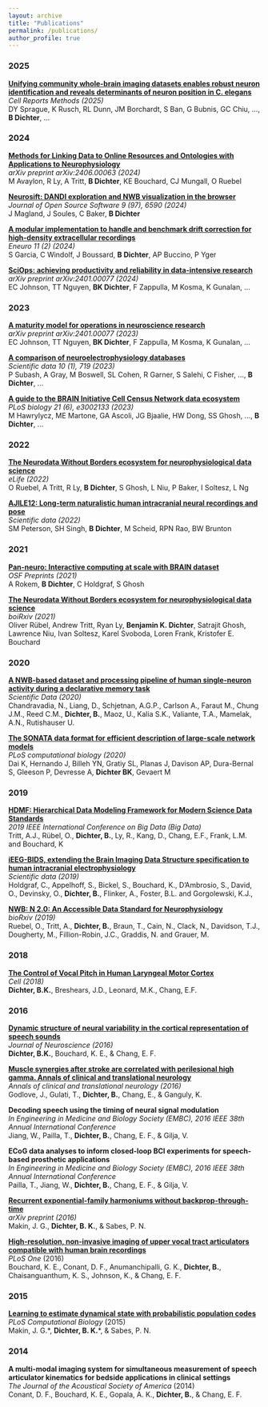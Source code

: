 ```yaml
---
layout: archive
title: "Publications"
permalink: /publications/
author_profile: true
---
```


### 2025

<p>
  <a href="#">
    <b>Unifying community whole-brain imaging datasets enables robust neuron identification and reveals determinants of neuron position in C. elegans</b></a><br>
  <i>Cell Reports Methods (2025)</i><br>
  DY Sprague, K Rusch, RL Dunn, JM Borchardt, S Ban, G Bubnis, GC Chiu, ..., <b>B Dichter</b>, ...
</p>

### 2024

<p>
  <a href="https://arxiv.org/abs/2406.00063">
    <b>Methods for Linking Data to Online Resources and Ontologies with Applications to Neurophysiology</b></a><br>
  <i>arXiv preprint arXiv:2406.00063 (2024)</i><br>
  M Avaylon, R Ly, A Tritt, <b>B Dichter</b>, KE Bouchard, CJ Mungall, O Ruebel
</p>

<p>
  <a href="https://joss.theoj.org/papers/10.21105/joss.06590">
    <b>Neurosift: DANDI exploration and NWB visualization in the browser</b></a><br>
  <i>Journal of Open Source Software 9 (97), 6590 (2024)</i><br>
  J Magland, J Soules, C Baker, <b>B Dichter</b>
</p>

<p>
  <a href="https://www.eneuro.org/content/11/2/ENEURO.0492-23.2023">
    <b>A modular implementation to handle and benchmark drift correction for high-density extracellular recordings</b></a><br>
  <i>Eneuro 11 (2) (2024)</i><br>
  S Garcia, C Windolf, J Boussard, <b>B Dichter</b>, AP Buccino, P Yger
</p>

<p>
  <a href="https://arxiv.org/abs/2401.00077">
    <b>SciOps: achieving productivity and reliability in data-intensive research</b></a><br>
  <i>arXiv preprint arXiv:2401.00077 (2024)</i><br>
  EC Johnson, TT Nguyen, <b>BK Dichter</b>, F Zappulla, M Kosma, K Gunalan, ...
</p>

### 2023

<p>
  <a href="https://arxiv.org/abs/2401.00077v1">
    <b>A maturity model for operations in neuroscience research</b></a><br>
  <i>arXiv preprint arXiv:2401.00077 (2023)</i><br>
  EC Johnson, TT Nguyen, <b>BK Dichter</b>, F Zappulla, M Kosma, K Gunalan, ...
</p>

<p>
  <a href="https://www.nature.com/articles/s41597-023-02596-z">
    <b>A comparison of neuroelectrophysiology databases</b></a><br>
  <i>Scientific data 10 (1), 719 (2023)</i><br>
  P Subash, A Gray, M Boswell, SL Cohen, R Garner, S Salehi, C Fisher, ..., <b>B Dichter</b>, ...
</p>

<p>
  <a href="https://journals.plos.org/plosbiology/article?id=10.1371/journal.pbio.3002133">
    <b>A guide to the BRAIN Initiative Cell Census Network data ecosystem</b></a><br>
  <i>PLoS biology 21 (6), e3002133 (2023)</i><br>
  M Hawrylycz, ME Martone, GA Ascoli, JG Bjaalie, HW Dong, SS Ghosh, ..., <b>B Dichter</b>, ...
</p>

### 2022

<p>
  <a href="https://elifesciences.org/articles/78362">
    <b>The Neurodata Without Borders ecosystem for neurophysiological data science</b></a><br>
  <i>eLife (2022)</i><br>
  O Ruebel, A Tritt, R Ly, <b>B Dichter</b>, S Ghosh, L Niu, P Baker, I Soltesz, L Ng
</p>

<p>
  <a href="https://www.nature.com/articles/s41597-022-01280-y">
    <b>AJILE12: Long-term naturalistic human intracranial neural recordings and pose</b></a><br>
  <i>Scientific data (2022)</i><br>
  SM Peterson, SH Singh, <b>B Dichter</b>, M Scheid, RPN Rao, BW Brunton
</p>


### 2021

<p>
  <a href="https://www.nature.com/articles/s41597-020-0415-9](https://osf.io/mwh2b/download">
    <b>Pan-neuro: Interactive computing at scale with BRAIN dataset</b></a><br>
  <i>OSF Preprints (2021)</i><br>
  A Rokem, <b>B Dichter</b>, C Holdgraf, S Ghosh
</p> 


<p>
  <a href="https://www.biorxiv.org/content/biorxiv/early/2022/03/29/2021.03.13.435173.full.pdf">
    <b>The Neurodata Without Borders ecosystem for neurophysiological data science</b></a><br>
  <i>boiRxiv (2021)</i><br>
  Oliver Rübel, Andrew Tritt, Ryan Ly, <b>Benjamin K. Dichter</b>, Satrajit Ghosh, Lawrence Niu, Ivan Soltesz, Karel Svoboda, Loren Frank, Kristofer E. Bouchard
</p>  

### 2020

<p>
<a href="https://www.nature.com/articles/s41597-020-0415-9">
<b>A NWB-based dataset and processing pipeline of human single-neuron activity during a declarative memory task</b></a><br>
<i>Scientific Data (2020)</i><br>
Chandravadia, N., Liang, D., Schjetnan, A.G.P., Carlson A., Faraut M., Chung J.M., Reed C.M., <b>Dichter, B.</b>, Maoz, U., Kalia S.K., Valiante, T.A., Mamelak, A.N., Rutishauser U. 
</p>


<p>
<a href="https://journals.plos.org/ploscompbiol/article?rev=2&id=10.1371/journal.pcbi.1007696">
<b>The SONATA data format for efficient description of large-scale network models</b></a><br>
<i>PLoS computational biology (2020)</i><br>
Dai K, Hernando J, Billeh YN, Gratiy SL, Planas J, Davison AP, Dura-Bernal S, Gleeson P, Devresse A, <b>Dichter BK</b>, Gevaert M
</p>



### 2019

<p>
<a href="https://ieeexplore.ieee.org/abstract/document/9005648/">
<b>HDMF: Hierarchical Data Modeling Framework for Modern Science Data Standards</b></a><br>
<i>2019 IEEE International Conference on Big Data (Big Data)</i><br>
Tritt, A.J., Rübel, O., <b>Dichter, B.</b>, Ly, R., Kang, D., Chang, E.F., Frank, L.M. and Bouchard, K
</p>



<p>
<a href="https://www.nature.com/articles/s41597-019-0105-7">
<b>iEEG-BIDS, extending the Brain Imaging Data Structure specification to human intracranial electrophysiology</b></a><br>
<i>Scientific data (2019)</i><br>
Holdgraf, C., Appelhoff, S., Bickel, S., Bouchard, K., D’Ambrosio, S., David, O., Devinsky, O., <b>Dichter, B.</b>, Flinker, A., Foster, B.L. and Gorgolewski, K.J.,
</p>


<p>
<a href="https://escholarship.org/uc/item/8582b6x9">
<b>NWB: N 2.0: An Accessible Data Standard for Neurophysiology</b></a><br>
<i>bioRxiv (2019)</i><br>
Ruebel, O., Tritt, A., <b>Dichter, B.</b>, Braun, T., Cain, N., Clack, N., Davidson, T.J., Dougherty, M., Fillion-Robin, J.C., Graddis, N. and Grauer, M.</p>


### 2018

<p>
<a href="https://www.ncbi.nlm.nih.gov/pubmed/29958109">
<b>The Control of Vocal Pitch in Human Laryngeal Motor Cortex</b></a><br>
<i>Cell (2018)</i><br>
<b>Dichter, B.K.</b>, Breshears, J.D., Leonard, M.K., Chang, E.F.
</p>


### 2016

<p>
<a href="http://www.jneurosci.org/content/36/28/7453.full.pdf">
<b>Dynamic structure of neural variability in the cortical representation of speech sounds</b></a><br>
<i> Journal of Neuroscience (2016)</i><br>
<b>Dichter, B.K.</b>, Bouchard, K. E., & Chang, E. F.
</p>

<p>
<a href="https://onlinelibrary.wiley.com/doi/epdf/10.1002/acn3.368">
<b>Muscle synergies after stroke are correlated with perilesional high gamma. Annals of clinical and translational neurology</b></a><br>
<i> Annals of clinical and translational neurology (2016)</i><br>
Godlove, J., Gulati, T., <b>Dichter, B.</b>, Chang, E., & Ganguly, K.
</p>

<p>
<b>Decoding speech using the timing of neural signal modulation</b><br>
<i>In Engineering in Medicine and Biology Society (EMBC), 2016 IEEE 38th Annual International Conference</i><br>
Jiang, W., Pailla, T., <b>Dichter, B.</b>, Chang, E. F., & Gilja, V.
</p>

<p>
<b>ECoG data analyses to inform closed-loop BCI experiments for speech-based prosthetic applications</b><br>
<i>In Engineering in Medicine and Biology Society (EMBC), 2016 IEEE 38th Annual International Conference</i><br>
Pailla, T., Jiang, W., <b>Dichter, B.</b>, Chang, E. F., & Gilja, V.
</p>

<p>
<a href="https://arxiv.org/pdf/1605.05799.pdf">
<b>Recurrent exponential-family harmoniums without backprop-through-time</b></a><br>
<i> arXiv preprint (2016)</i><br>
Makin, J. G., <b>Dichter, B. K.</b>, & Sabes, P. N. 
</p>

<p>
<a href="https://journals.plos.org/plosone/article/figure?id=10.1371/journal.pone.0151327.g002">
<b>High-resolution, non-invasive imaging of upper vocal tract articulators compatible with human brain recordings</b></a><br>
<i>PLoS One</i> (2016)<br>
Bouchard, K. E., Conant, D. F., Anumanchipalli, G. K., <b>Dichter, B.</b>, Chaisanguanthum, K. S., Johnson, K., & Chang, E. F.
</p>

### 2015

<p>
<a href="https://journals.plos.org/ploscompbiol/article?id=10.1371/journal.pcbi.1004554">
<b>Learning to estimate dynamical state with probabilistic population codes</b></a><br>
<i>PLoS Computational Biology</i> (2015)<br>
Makin, J. G.*, <b>Dichter, B. K.</b>*, & Sabes, P. N.
</p>


### 2014

<p>
<b>A multi-modal imaging system for simultaneous measurement of speech articulator kinematics for bedside applications in clinical settings</b><br>
<i>The Journal of the Acoustical Society of America</i> (2014)<br>
Conant, D. F., Bouchard, K. E., Gopala, A. K., <b>Dichter, B.</b>, & Chang, E. F.
</p>


<!--- 
{% if author.googlescholar %}
  You can also find my articles on <u><a href="{{author.googlescholar}}">my Google Scholar profile</a>.</u>
{% endif %}

{% include base_path %}

{% for post in site.publications reversed %}
  {% include archive-single.html %}
{% endfor %}

-->
